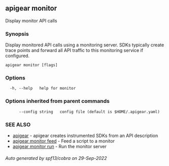 ## apigear monitor

Display monitor API calls

### Synopsis

Display monitored API calls using a monitoring server. SDKs typically create trace points and forward all API traffic to this monitoring service if configured.

```
apigear monitor [flags]
```

### Options

```
  -h, --help   help for monitor
```

### Options inherited from parent commands

```
      --config string   config file (default is $HOME/.apigear.yaml)
```

### SEE ALSO

* [apigear](apigear.md)	 - apigear creates instrumented SDKs from an API description
* [apigear monitor feed](apigear_monitor_feed.md)	 - Feed a script to a monitor
* [apigear monitor run](apigear_monitor_run.md)	 - Run the monitor server

###### Auto generated by spf13/cobra on 29-Sep-2022

